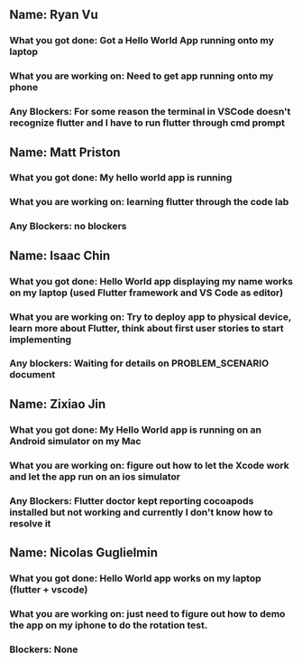 ## Name: Ryan Vu
### What you got done: Got a Hello World App running onto my laptop
### What you are working on: Need to get app running onto my phone
### Any Blockers: For some reason the terminal in VSCode doesn't recognize flutter and I have to run flutter through cmd prompt

## Name: Matt Priston
### What you got done: My hello world app is running
### What you are working on: learning flutter through the code lab
### Any Blockers: no blockers

## Name: Isaac Chin
### What you got done: Hello World app displaying my name works on my laptop (used Flutter framework and VS Code as editor)
### What you are working on: Try to deploy app to physical device, learn more about Flutter, think about first user stories to start implementing
### Any blockers: Waiting for details on PROBLEM_SCENARIO document

## Name: Zixiao Jin
### What you got done: My Hello World app is running on an Android simulator on my Mac
### What you are working on: figure out how to let the Xcode work and let the app run on an ios simulator
### Any Blockers: Flutter doctor kept reporting cocoapods installed but not working and currently I don't know how to resolve it

## Name: Nicolas Guglielmin
### What you got done: Hello World app works on my laptop (flutter + vscode)
### What you are working on: just need to figure out how to demo the app on my iphone to do the rotation test.
### Blockers: None
